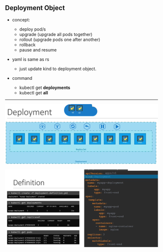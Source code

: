 ## Deployment Object
- concept:
  - deploy pod/s
  - upgrade (upgrade all pods together)
  - rollout (upgrade pods one after another)
  - rollback
  - pause and resume
- yaml is same as rs
  - just update kind to deployment object.

- command  
  - kubectl get **deployments**
  - kubectl get **all**   
---
![img.png](../99_img/do/img.png)

![img_1.png](../99_img/do/img_1.png)